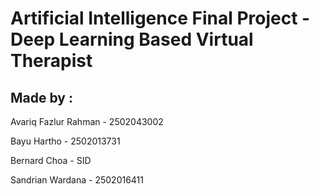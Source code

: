# Artificial Intelligence Final Project - Deep Learning Based Virtual Therapist

## Made by :

Avariq Fazlur Rahman - 2502043002

Bayu Hartho - 2502013731

Bernard Choa - SID

Sandrian Wardana - 2502016411
